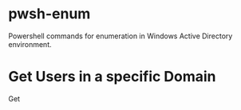# pwsh-enum
Powershell commands for enumeration in Windows Active Directory environment. 

# Get Users in a specific Domain
Get 
